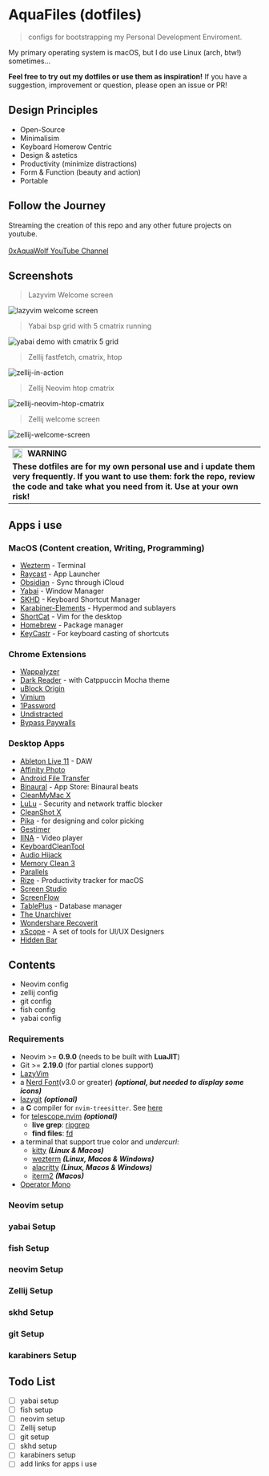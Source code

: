 # AquaFiles (dotfiles)

> configs for bootstrapping my Personal Development Enviroment.

My primary operating system is macOS, but I do use Linux (arch, btw!) sometimes...

**Feel free to try out my dotfiles or use them as inspiration!** If you have a
suggestion, improvement or question, please open an issue or PR!

## Design Principles

- Open-Source
- Minimalisim
- Keyboard Homerow Centric
- Design & astetics
- Productivity (minimize distractions)
- Form & Function (beauty and action)
- Portable

## Follow the Journey

Streaming the creation of this repo and any other future projects on youtube.
<br />
<br />
[0xAquaWolf YouTube Channel](https://www.youtube.com/channel/UCkwRYP1J1hjRXwo5lyBRWdQ)

## Screenshots

> Lazyvim Welcome screen

![lazyvim welcome screen](./assets/lazyvim-welcome-aquawolf.jpg)

> Yabai bsp grid with 5 cmatrix running

![yabai demo with cmatrix 5 grid](./assets/yabai-demo-cmatrix-5-grid.jpg)

> Zellij fastfetch, cmatrix, htop

![zellij-in-action](./assets/zellij-in-action.jpg)

> Zellij Neovim htop cmatrix

![zellij-neovim-htop-cmatrix](./assets/zellij-neovim-htop-cmatrix.jpg)

> Zellij welcome screen

![zellij-welcome-screen](./assets/zellij-welcome-screen.jpg)

<table>
  <tr>
    <td>
      <img src="https://github.com/images/icons/emoji/unicode/26a0.png" alt="warning" style="float: left; margin-right: 10px; width: 20px; height: 20px;">
      <b>WARNING</b>
    </td>
  </tr>
  <tr>
    <td colspan="2">
      <b>These dotfiles are for my own personal use and i update them very frequently. If you want to use them: fork the repo, review the code and take what you need from it. Use at your own risk!
      </b>
    </td>
  </tr>
</table>

## Apps i use

### MacOS (Content creation, Writing, Programming)

- [Wezterm](https://wezfurlong.org/wezterm/) - Terminal
- [Raycast](https://www.raycast.com/) - App Launcher
- [Obsidian](https://obsidian.md/) - Sync through iCloud
- [Yabai](https://github.com/koekeishiya/yabai) - Window Manager
- [SKHD](https://github.com/koekeishiya/skhd) - Keyboard Shortcut Manager
- [Karabiner-Elements](https://karabiner-elements.pqrs.org/) - Hypermod and sublayers
- [ShortCat](https://shortcatapp.com/) - Vim for the desktop
- [Homebrew](https://brew.sh/) - Package manager
- [KeyCastr](https://github.com/keycastr/keycastr) - For keyboard casting of shortcuts

### Chrome Extensions

- [Wappalyzer](https://www.wappalyzer.com/)
- [Dark Reader](https://darkreader.org/) - with Catppuccin Mocha theme
- [uBlock Origin](https://ublockorigin.com/)
- [Vimium](https://vimium.github.io/)
- [1Password](https://1password.com/)
- [Undistracted](https://undistracted.app/)
- [Bypass Paywalls](https://github.com/iamadamdev/bypass-paywalls-chrome)

### Desktop Apps

- [Ableton Live 11](https://www.ableton.com/en/live/) - DAW
- [Affinity Photo](https://affinity.serif.com/en-us/photo/)
- [Android File Transfer](https://www.android.com/filetransfer/)
- [Binaural](https://apps.apple.com/us/app/binaural-beats-generator/id1487743559) - App Store: Binaural beats
- [CleanMyMac X](https://macpaw.com/cleanmymac)
- [LuLu](https://objective-see.org/products/lulu.html) - Security and network traffic blocker
- [CleanShot X](https://cleanshot.com/)
- [Pika](https://superhighfives.com/pika) - for designing and color picking
- [Gestimer](http://maddin.io/gestimer/)
- [IINA](https://iina.io/) - Video player
- [KeyboardCleanTool](https://folivora.ai/keyboardcleantool)
- [Audio Hijack](https://rogueamoeba.com/audiohijack/)
- [Memory Clean 3](https://fiplab.com/apps/memory-clean-for-mac)
- [Parallels](https://www.parallels.com/)
- [Rize](https://rize.io/) - Productivity tracker for macOS
- [Screen Studio](https://www.screen.studio/)
- [ScreenFlow](https://www.telestream.net/screenflow/)
- [TablePlus](https://tableplus.com/) - Database manager
- [The Unarchiver](https://theunarchiver.com/)
- [Wondershare Recoverit](https://recoverit.wondershare.com/)
- [xScope](https://xscopeapp.com/) - A set of tools for UI/UX Designers
- [Hidden Bar](https://github.com/dwarvesf/hidden)

## Contents

- Neovim config
- zellij config
- git config
- fish config
- yabai config

### Requirements

- Neovim >= **0.9.0** (needs to be built with **LuaJIT**)
- Git >= **2.19.0** (for partial clones support)
- [LazyVim](https://www.lazyvim.org/)
- a [Nerd Font](https://www.nerdfonts.com/)(v3.0 or greater) **_(optional, but needed to display some icons)_**
- [lazygit](https://github.com/jesseduffield/lazygit) **_(optional)_**
- a **C** compiler for `nvim-treesitter`. See [here](https://github.com/nvim-treesitter/nvim-treesitter#requirements)
- for [telescope.nvim](https://github.com/nvim-telescope/telescope.nvim) **_(optional)_**
  - **live grep**: [ripgrep](https://github.com/BurntSushi/ripgrep)
  - **find files**: [fd](https://github.com/sharkdp/fd)
- a terminal that support true color and *undercurl*:
  - [kitty](https://github.com/kovidgoyal/kitty) **_(Linux & Macos)_**
  - [wezterm](https://github.com/wez/wezterm) **_(Linux, Macos & Windows)_**
  - [alacritty](https://github.com/alacritty/alacritty) **_(Linux, Macos & Windows)_**
  - [iterm2](https://iterm2.com/) **_(Macos)_**
- [Operator Mono](https://github.com/0xAquaWolf/AquaFiles/tree/main/fonts)

### Neovim setup

### yabai Setup

### fish Setup

### neovim Setup

### Zellij Setup

### skhd Setup

### git Setup

### karabiners Setup

## Todo List

- [ ] yabai setup
- [ ] fish setup
- [ ] neovim setup
- [ ] Zellij setup
- [ ] git setup
- [ ] skhd setup
- [ ] karabiners setup
- [ ] add links for apps i use
